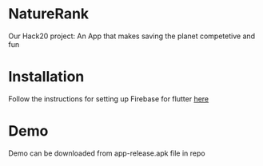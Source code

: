 # NatureRank
Our Hack20 project: An App that makes saving the planet competetive and fun
# Installation

Follow the instructions for setting up Firebase for flutter [here](https://firebase.google.com/docs/flutter/setup) 
# Demo
Demo can be downloaded from app-release.apk file in repo
